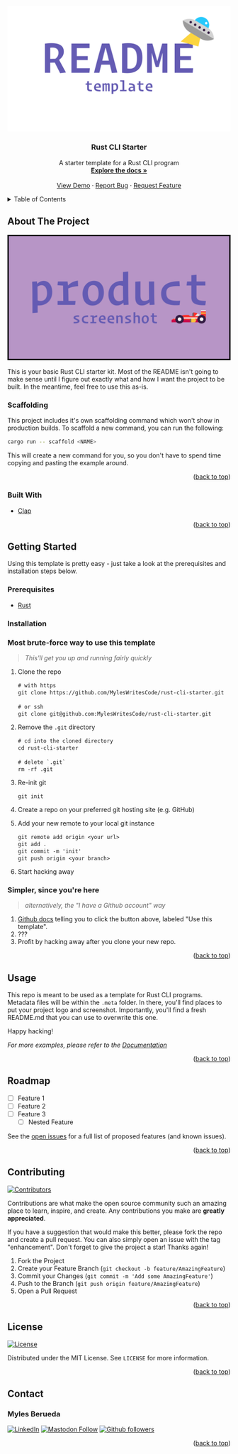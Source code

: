 <div id="top"></div>

<!-- VARIABLES TO GLOBAL SEARCH + REPLACE
- rust-cli-starter                           // repo_name
- Rust CLI Starter                           // project_title
- A starter template for a Rust CLI program  // project_description
- MylesWritesCode                            // github_username
- MylesCodesEmoji                            // twitter_handle
- myles-berueda                              // linkedin_username
- me@themapletree.io                         // email
-->

<!-- [![Forks][forks-shield]][forks-url] -->
<!-- [![Stargazers][stars-shield]][stars-url] -->
<!-- [![Issues][issues-shield]][issues-url] -->

<!-- PROJECT LOGO -->
<br />
<div align="center">
  <a href="https://github.com/MylesWritesCode/rust-cli-starter">
    <img src=".meta/logo.png" alt="Logo">
  </a>

<h3 align="center">Rust CLI Starter</h3>

  <p align="center">
    A starter template for a Rust CLI program
    <br />
    <a href="https://github.com/MylesWritesCode/rust-cli-starter"><strong>Explore the docs »</strong></a>
    <br />
    <br />
    <a href="https://github.com/MylesWritesCode/rust-cli-starter">View Demo</a>
    ·
    <a href="https://github.com/MylesWritesCode/rust-cli-starter/issues">Report Bug</a>
    ·
    <a href="https://github.com/MylesWritesCode/rust-cli-starter/issues">Request Feature</a>
  </p>
</div>

<!-- TABLE OF CONTENTS -->
<details>
  <summary>Table of Contents</summary>
  <ol>
    <li>
      <a href="#about-the-project">About The Project</a>
      <ul>
        <li><a href="#built-with">Built With</a></li>
      </ul>
    </li>
    <li>
      <a href="#getting-started">Getting Started</a>
      <ul>
        <li><a href="#prerequisites">Prerequisites</a></li>
        <li><a href="#installation">Installation</a></li>
      </ul>
    </li>
    <li><a href="#usage">Usage</a></li>
    <li><a href="#roadmap">Roadmap</a></li>
    <li><a href="#contributing">Contributing</a></li>
    <li><a href="#license">License</a></li>
    <li><a href="#contact">Contact</a></li>
    <li><a href="#acknowledgments">Acknowledgments</a></li>
  </ol>
</details>

<!-- ABOUT THE PROJECT -->

## About The Project

[![Product Name Screen Shot][product-screenshot]](https://example.com)

This is your basic Rust CLI starter kit. Most of the README isn't going to make
sense until I figure out exactly what and how I want the project to be built. In
the meantime, feel free to use this as-is.

### Scaffolding

This project includes it's own scaffolding command which won't show in
production builds. To scaffold a new command, you can run the following:

```sh
cargo run -- scaffold <NAME>
```

This will create a new command for you, so you don't have to spend time copying
and pasting the example around.

<p align="right">(<a href="#top">back to top</a>)</p>

### Built With

- [Clap](https://github.com/clap-rs/clap)

<p align="right">(<a href="#top">back to top</a>)</p>

<!-- GETTING STARTED -->

## Getting Started

Using this template is pretty easy - just take a look at the prerequisites and
installation steps below.

### Prerequisites

- [Rust](https://rust-lang.org)

### Installation

### Most brute-force way to use this template

> _This'll get you up and running fairly quickly_

1. Clone the repo

   ```
   # with https
   git clone https://github.com/MylesWritesCode/rust-cli-starter.git

   # or ssh
   git clone git@github.com:MylesWritesCode/rust-cli-starter.git
   ```

2. Remove the `.git` directory

   ```
   # cd into the cloned directory
   cd rust-cli-starter

   # delete `.git`
   rm -rf .git
   ```

3. Re-init git

   ```
   git init
   ```

4. Create a repo on your preferred git hosting site (e.g. GitHub)
5. Add your new remote to your local git instance

   ```
   git remote add origin <your url>
   git add .
   git commit -m 'init'
   git push origin <your branch>
   ```

6. Start hacking away

### Simpler, since you're here

> _alternatively, the "I have a Github account" way_

1. [Github docs][github-template-docs] telling you to click the button above,
   labeled "Use this template".
2. ???
3. Profit by hacking away after you clone your new repo.

[github-template-docs]: https://docs.github.com/en/repositories/creating-and-managing-repositories/creating-a-repository-from-a-template

<p align="right">(<a href="#top">back to top</a>)</p>

<!-- USAGE EXAMPLES -->

## Usage

This repo is meant to be used as a template for Rust CLI programs. Metadata
files will be within the `.meta` folder. In there, you'll find places to put
your project logo and screenshot. Importantly, you'll find a fresh README.md
that you can use to overwrite this one.

Happy hacking!

_For more examples, please refer to the [Documentation](https://example.com)_

<p align="right">(<a href="#top">back to top</a>)</p>

<!-- ROADMAP -->

## Roadmap

- [ ] Feature 1
- [ ] Feature 2
- [ ] Feature 3
  - [ ] Nested Feature

See the [open issues](https://github.com/MylesWritesCode/rust-cli-starter/issues) for a full list of proposed features (and known issues).

<p align="right">(<a href="#top">back to top</a>)</p>

<!-- CONTRIBUTING -->

## Contributing

<a
  href="https://github.com/MylesWritesCode/rust-cli-starter/graphs/contributors"
  target="_blank">
<img
    alt="Contributors"
    src="https://img.shields.io/github/contributors/MylesWritesCode/rust-cli-starter.svg?style=for-the-badge" />
</a>

Contributions are what make the open source community such an amazing place to learn, inspire, and create. Any contributions you make are **greatly appreciated**.

If you have a suggestion that would make this better, please fork the repo and create a pull request. You can also simply open an issue with the tag "enhancement".
Don't forget to give the project a star! Thanks again!

1. Fork the Project
2. Create your Feature Branch (`git checkout -b feature/AmazingFeature`)
3. Commit your Changes (`git commit -m 'Add some AmazingFeature'`)
4. Push to the Branch (`git push origin feature/AmazingFeature`)
5. Open a Pull Request

<p align="right">(<a href="#top">back to top</a>)</p>

<!-- LICENSE -->

## License

<a
  href="https://github.com/MylesWritesCode/rust-cli-starter/blob/master/LICENSE"
  target="_blank">
<img
    alt="License"
    src="https://img.shields.io/github/license/MylesWritesCode/rust-cli-starter.svg?style=for-the-badge" />
</a>

Distributed under the MIT License. See `LICENSE` for more information.

<p align="right">(<a href="#top">back to top</a>)</p>

<!-- CONTACT -->

## Contact

### Myles Berueda

<a
  href="https://linkedin.com/in/myles-berueda"
  style="display:inline-block;width:fit-content;"
  target="_blank">
<img
    alt="LinkedIn"
    src="https://img.shields.io/badge/-LinkedIn-black.svg?style=for-the-badge&logo=linkedin&colorB=555" />
</a>
<a
  href="https://mstdn.social/@mylesberueda"
  style="display:inline-block;width:fit-content;"
  target="_blank">
<img
    alt="Mastodon Follow"
    src="https://img.shields.io/mastodon/follow/113004977572109573?domain=https%3A%2F%2Fmstdn.social&style=for-the-badge&label=MSTDN.SOCIAL" />
</a>
<a
  href="https://github.com/MylesWritesCode"
  style="display:inline-block;width:fit-content;"
  target="_blank">
<img
    alt="Github followers"
    src="https://img.shields.io/github/followers/MylesWritesCode?style=for-the-badge&label=GITHUB" />
</a>

<p align="right">(<a href="#top">back to top</a>)</p>

<!-- ACKNOWLEDGMENTS -->

<!-- ## Acknowledgments -->

<!-- - []() -->
<!-- - []() -->
<!-- - []() -->

<!-- <p align="right">(<a href="#top">back to top</a>)</p> -->

<!-- MARKDOWN LINKS & IMAGES -->

[product-screenshot]: .meta/screenshot.png
